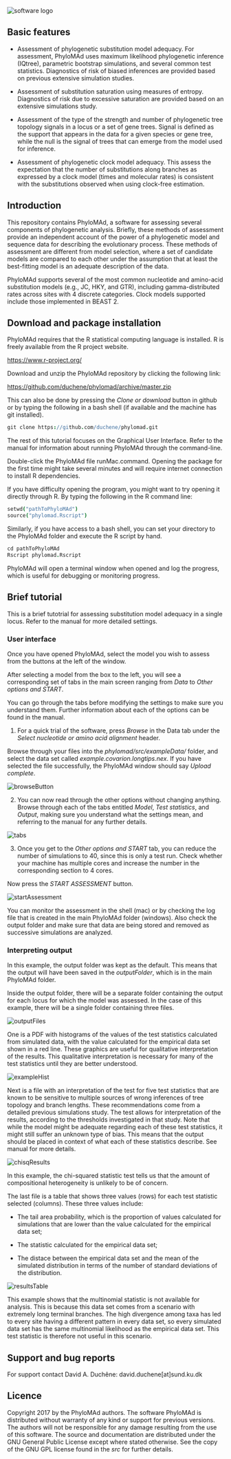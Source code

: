 ![software logo](src/www/phylomad.temp.png)

## Basic features

- Assessment of phylogenetic substitution model adequacy. For assessment, PhyloMAd uses maximum likelihood phylogenetic inference (IQtree), parametric bootstrap simulations, and several common test statistics. Diagnostics of risk of biased inferences are provided based on previous extensive simulation studies.

- Assessment of substitution saturation using measures of entropy. Diagnostics of risk due to excessive saturation are provided based on an extensive simulations study.

- Assessment of the type of the strength and number of phylogenetic tree topology signals in a locus or a set of gene trees. Signal is defined as the support that appears in the data for a given species or gene tree, while the null is the signal of trees that can emerge from the model used for inference.

- Assessment of phylogenetic clock model adequacy. This assess the expectation that the number of substitutions along branches as expressed by a clock model (times and molecular rates) is consistent with the substitutions observed when using clock-free estimation.

## Introduction

This repository contains PhyloMAd, a software for assessing several components of phylogenetic analysis. Briefly, these methods of assessment provide an independent account of the power of a phylogenetic model and sequence data for describing the evolutionary process. These methods of assessment are different from model selection, where a set of candidate models are compared to each other under the assumption that at least the best-fitting model is an adequate description of the data.

PhyloMAd supports several of the most common nucleotide and amino-acid substitution models (e.g., JC, HKY, and GTR), including gamma-distributed rates across sites with 4 discrete categories. Clock models supported include those implemented in BEAST 2.

## Download and package installation

PhyloMAd requires that the R statistical computing language is installed. R is freely available from the R project website.

<https://www.r-project.org/>

Download and unzip the PhyloMAd repository by clicking the following link:

<https://github.com/duchene/phylomad/archive/master.zip>

This can also be done by pressing the *Clone or download* button in github or by typing the following in a bash shell (if available and the machine has git installed).

```coffee
git clone https://github.com/duchene/phylomad.git
```

The rest of this tutorial focuses on the Graphical User Interface. Refer to the manual for information about running PhyloMAd through the command-line.

Double-click the PhyloMAd file runMac.command. Opening the package for the first time might take several minutes and will require internet connection to install R dependencies.

If you have difficulty opening the program, you might want to try opening it directly through R. By typing the following in the R command line:

```coffee
setwd("pathToPhyloMAd")
source("phylomad.Rscript")
```

Similarly, if you have access to a bash shell, you can set your directory to the PhyloMAd folder and execute the R script by hand.

```coffee
cd pathToPhyloMAd
Rscript phylomad.Rscript
```

PhyloMAd will open a terminal window when opened and log the progress, which is useful for debugging or monitoring progress.

## Brief tutorial

This is a brief tutotrial for assessing substitution model adequacy in a single locus. Refer to the manual for more detailed settings.

### User interface

Once you have opened PhyloMAd, select the model you wish to assess from the buttons at the left of the window.

After selecting a model from the box to the left, you will see a corresponding set of tabs in the main screen ranging from *Data* to *Other options and START*.

You can go through the tabs before modifying the settings to make sure you understand them. Further information about each of the options can be found in the manual.

1. For a quick trial of the software, press *Browse* in the Data tab under the *Select nucleotide or amino acid alignment* header.

Browse through your files into the *phylomad/src/exampleData/* folder, and select the data set called *example.covarion.longtips.nex*. If you have selected the file successfully, the PhyloMAd window should say *Upload complete*.

![browseButton](src/www/browseButton.png)

2. You can now read through the other options without changing anything. Browse through each of the tabs entitled *Model*, *Test statistics*, and *Output*, making sure you understand what the settings mean, and referring to the manual for any further details.

![tabs](src/www/tabs.png)

3. Once you get to the *Other options and START* tab, you can reduce the number of simulations to 40, since this is only a test run. Check whether your machine has multiple cores and increase the number in the corresponding section to 4 cores.

Now press the *START ASSESSMENT* button.

![startAssessment](src/www/startAssessment.png)

You can monitor the assessment in the shell (mac) or by checking the log file that is created in the main PhyloMAd folder (windows). Also check the output folder and make sure that data are being stored and removed as successive simulations are analyzed.

### Interpreting output

In this example, the output folder was kept as the default. This means that the output will have been saved in the *outputFolder*, which is in the main PhyloMAd folder.

Inside the output folder, there will be a separate folder containing the output for each locus for which the model was assessed. In the case of this example, there will be a single folder containing three files.

![outputFiles](src/www/outputFiles.png)

One is a PDF with histograms of the values of the test statistics calculated from simulated data, with the value calculated for the empirical data set shown in a red line. These graphics are useful for qualitative interpretation of the results. This qualitative interpretation is necessary for many of the test statistics until they are better understood.

![exampleHist](src/www/exampleHist.png)

Next is a file with an interpretation of the test for five test statistics that are known to be sensitive to multiple sources of wrong inferences of tree topology and branch lengths. These recommendations come from a detailed previous simulations study. The test allows for interpretation of the results, according to the thresholds investigated in that study. Note that while the model might be adequate regarding each of these test statistics, it might still suffer an unknown type of bias. This means that the output should be placed in context of what each of these statistics describe. See manual for more details.

![chisqResults](src/www/chisqResult.png)

In this example, the chi-squared statistic test tells us that the amount of compositional heterogeneity is unlikely to be of concern.

The last file is a table that shows three values (rows) for each test statistic selected (columns). These three values include:

- The tail area probability, which is the proportion of values calculated for simulations that are lower than the value calculated for the empirical data set;

- The statistic calculated for the empirical data set;

- The distace between the empirical data set and the mean of the simulated distribution in terms of the number of standard deviations of the distribution.

![resultsTable](src/www/resultsTable.png)

This example shows that the multinomial statistic is not available for analysis. This is because this data set comes from a scenario with extremely long terminal branches. The high divergence among taxa has led to every site having a different pattern in every data set, so every simulated data set has the same multinomial likelihood as the empirical data set. This test statistic is therefore not useful in this scenario.

## Support and bug reports

For support contact David A. Duchêne:
david.duchene[at]sund.ku.dk

## Licence

Copyright 2017 by the PhyloMAd authors. The software PhyloMAd is distributed without warranty of any kind or support for previous versions. The authors will not be responsible for any damage resulting from the use of this software. The source and documentation are distributed under the GNU General Public License except where stated otherwise. See the copy of the GNU GPL license found in the *src* for further details.
